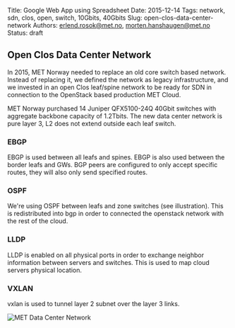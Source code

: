 Title: Google Web App using Spreadsheet
Date: 2015-12-14
Tags: network, sdn, clos, open, switch, 10Gbits, 40Gbits
Slug: open-clos-data-center-network
Authors: erlend.rosok@met.no, morten.hanshaugen@met.no
Status: draft

## Open Clos Data Center Network 

In 2015, MET Norway needed to replace an old core switch based network. Instead of replacing it, we defined the network as legacy infrastructure, and we invested in an open Clos leaf/spine network to be ready for SDN in connection to the OpenStack based production MET Cloud.

MET Norway purchased 14 Juniper QFX5100-24Q 40Gbit switches with aggregate backbone capacity of 1.2Tbits. The new data center network is pure layer 3, L2 does not extend outside each leaf switch.

### EBGP
EBGP is used between all leafs and spines. EBGP is also used between the border leafs and GWs. BGP peers are configured to only accept specific routes, they will also only send specified routes.

### OSPF
We're using OSPF between leafs and zone switches (see illustration). This is redistributed into bgp in order to connected the openstack network with the rest of the cloud.

### LLDP
LLDP is enabled on all physical ports in order to exchange neighbor information between servers and switches. This is used to map cloud servers physical location.

### VXLAN
vxlan is used to tunnel layer 2 subnet over the layer 3 links.

![MET Data Center Network]({filename}/images/Data-Center-Network.png)

